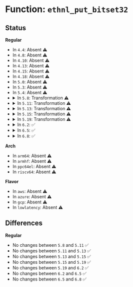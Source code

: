 # Function: <code>ethnl_put_bitset32</code>

## Status
<b>Regular</b>
<ul>
<li>
In <code>4.4</code>: Absent ⚠️
</li>
<li>
In <code>4.8</code>: Absent ⚠️
</li>
<li>
In <code>4.10</code>: Absent ⚠️
</li>
<li>
In <code>4.13</code>: Absent ⚠️
</li>
<li>
In <code>4.15</code>: Absent ⚠️
</li>
<li>
In <code>4.18</code>: Absent ⚠️
</li>
<li>
In <code>5.0</code>: Absent ⚠️
</li>
<li>
In <code>5.3</code>: Absent ⚠️
</li>
<li>
In <code>5.4</code>: Absent ⚠️
</li>
<li>
<details>
<summary>In <code>5.8</code>: Transformation ⚠️</summary>

```c
int ethnl_put_bitset32(struct sk_buff *skb, int attrtype, const u32 *val, const u32 *mask, unsigned int nbits, ethnl_string_array_t names, bool compact);
```

**Collision:** Unique Global

**Inline:** No

**Transformation:** True

**Instances:**

```
In net/ethtool/bitset.c (0)
Location: net/ethtool/bitset.c:232
Inline: False
Direct callers:
  - net/ethtool/bitset.c:ethnl_put_bitset
  - net/ethtool/debug.c:debug_fill_reply
  - net/ethtool/features.c:features_fill_reply
  - net/ethtool/features.c:features_fill_reply
  - net/ethtool/features.c:features_fill_reply
  - net/ethtool/features.c:features_fill_reply
  - net/ethtool/privflags.c:privflags_fill_reply
  - net/ethtool/eee.c:eee_fill_reply
  - net/ethtool/eee.c:eee_fill_reply
  - net/ethtool/tsinfo.c:tsinfo_fill_reply
  - net/ethtool/tsinfo.c:tsinfo_fill_reply
  - net/ethtool/tsinfo.c:tsinfo_fill_reply
```
**Symbols:**

```
ffffffff81a87b44-ffffffff81a87b50: ethnl_put_bitset32.cold (STB_LOCAL)
ffffffff81a87340-ffffffff81a8771b: ethnl_put_bitset32 (STB_GLOBAL)
```
</details>
</li>
<li>
<details>
<summary>In <code>5.11</code>: Transformation ⚠️</summary>

```c
int ethnl_put_bitset32(struct sk_buff *skb, int attrtype, const u32 *val, const u32 *mask, unsigned int nbits, ethnl_string_array_t names, bool compact);
```

**Collision:** Unique Global

**Inline:** No

**Transformation:** True

**Instances:**

```
In net/ethtool/bitset.c (0)
Location: net/ethtool/bitset.c:232
Inline: False
Direct callers:
  - net/ethtool/bitset.c:ethnl_put_bitset
  - net/ethtool/debug.c:debug_fill_reply
  - net/ethtool/features.c:features_fill_reply
  - net/ethtool/features.c:features_fill_reply
  - net/ethtool/features.c:features_fill_reply
  - net/ethtool/features.c:features_fill_reply
  - net/ethtool/privflags.c:privflags_fill_reply
  - net/ethtool/eee.c:eee_fill_reply
  - net/ethtool/eee.c:eee_fill_reply
  - net/ethtool/tsinfo.c:tsinfo_fill_reply
  - net/ethtool/tsinfo.c:tsinfo_fill_reply
  - net/ethtool/tsinfo.c:tsinfo_fill_reply
  - net/ethtool/tunnels.c:ethnl_tunnel_info_fill_reply
  - net/ethtool/tunnels.c:ethnl_tunnel_info_fill_reply
```
**Symbols:**

```
ffffffff81c3234b-ffffffff81c32357: ethnl_put_bitset32.cold (STB_LOCAL)
ffffffff81a90cd0-ffffffff81a91099: ethnl_put_bitset32 (STB_GLOBAL)
```
</details>
</li>
<li>
<details>
<summary>In <code>5.13</code>: Transformation ⚠️</summary>

```c
int ethnl_put_bitset32(struct sk_buff *skb, int attrtype, const u32 *val, const u32 *mask, unsigned int nbits, ethnl_string_array_t names, bool compact);
```

**Collision:** Unique Global

**Inline:** No

**Transformation:** True

**Instances:**

```
In net/ethtool/bitset.c (0)
Location: net/ethtool/bitset.c:232
Inline: False
Direct callers:
  - net/ethtool/bitset.c:ethnl_put_bitset
  - net/ethtool/debug.c:debug_fill_reply
  - net/ethtool/features.c:features_fill_reply
  - net/ethtool/features.c:features_fill_reply
  - net/ethtool/features.c:features_fill_reply
  - net/ethtool/features.c:features_fill_reply
  - net/ethtool/privflags.c:privflags_fill_reply
  - net/ethtool/eee.c:eee_fill_reply
  - net/ethtool/eee.c:eee_fill_reply
  - net/ethtool/tsinfo.c:tsinfo_fill_reply
  - net/ethtool/tsinfo.c:tsinfo_fill_reply
  - net/ethtool/tsinfo.c:tsinfo_fill_reply
  - net/ethtool/tunnels.c:ethnl_tunnel_info_fill_reply
  - net/ethtool/tunnels.c:ethnl_tunnel_info_fill_reply
```
**Symbols:**

```
ffffffff81c24634-ffffffff81c24640: ethnl_put_bitset32.cold (STB_LOCAL)
ffffffff81a7a4d0-ffffffff81a7a895: ethnl_put_bitset32 (STB_GLOBAL)
```
</details>
</li>
<li>
<details>
<summary>In <code>5.15</code>: Transformation ⚠️</summary>

```c
int ethnl_put_bitset32(struct sk_buff *skb, int attrtype, const u32 *val, const u32 *mask, unsigned int nbits, ethnl_string_array_t names, bool compact);
```

**Collision:** Unique Global

**Inline:** No

**Transformation:** True

**Instances:**

```
In net/ethtool/bitset.c (0)
Location: net/ethtool/bitset.c:232
Inline: False
Direct callers:
  - net/ethtool/bitset.c:ethnl_put_bitset
  - net/ethtool/debug.c:debug_fill_reply
  - net/ethtool/wol.c:wol_fill_reply
  - net/ethtool/features.c:features_fill_reply
  - net/ethtool/features.c:features_fill_reply
  - net/ethtool/features.c:features_fill_reply
  - net/ethtool/features.c:features_fill_reply
  - net/ethtool/privflags.c:privflags_fill_reply
  - net/ethtool/eee.c:eee_fill_reply
  - net/ethtool/eee.c:eee_fill_reply
  - net/ethtool/tsinfo.c:tsinfo_fill_reply
  - net/ethtool/tsinfo.c:tsinfo_fill_reply
  - net/ethtool/tsinfo.c:tsinfo_fill_reply
  - net/ethtool/tunnels.c:ethnl_tunnel_info_fill_reply
  - net/ethtool/tunnels.c:ethnl_tunnel_info_fill_reply
```
**Symbols:**

```
ffffffff81d3982b-ffffffff81d39837: ethnl_put_bitset32.cold (STB_LOCAL)
ffffffff81b348e0-ffffffff81b34cb0: ethnl_put_bitset32 (STB_GLOBAL)
```
</details>
</li>
<li>
<details>
<summary>In <code>5.19</code>: Transformation ⚠️</summary>

```c
int ethnl_put_bitset32(struct sk_buff *skb, int attrtype, const u32 *val, const u32 *mask, unsigned int nbits, ethnl_string_array_t names, bool compact);
```

**Collision:** Unique Global

**Inline:** No

**Transformation:** True

**Instances:**

```
In net/ethtool/bitset.c (0)
Location: net/ethtool/bitset.c:232
Inline: False
Direct callers:
  - net/ethtool/bitset.c:ethnl_put_bitset
  - net/ethtool/debug.c:debug_fill_reply
  - net/ethtool/wol.c:wol_fill_reply
  - net/ethtool/features.c:features_fill_reply
  - net/ethtool/features.c:features_fill_reply
  - net/ethtool/features.c:features_fill_reply
  - net/ethtool/features.c:features_fill_reply
  - net/ethtool/privflags.c:privflags_fill_reply
  - net/ethtool/eee.c:eee_fill_reply
  - net/ethtool/eee.c:eee_fill_reply
  - net/ethtool/tsinfo.c:tsinfo_fill_reply
  - net/ethtool/tsinfo.c:tsinfo_fill_reply
  - net/ethtool/tsinfo.c:tsinfo_fill_reply
  - net/ethtool/tunnels.c:ethnl_tunnel_info_fill_reply
  - net/ethtool/tunnels.c:ethnl_tunnel_info_fill_reply
```
**Symbols:**

```
ffffffff81f05fae-ffffffff81f05fba: ethnl_put_bitset32.cold (STB_LOCAL)
ffffffff81cbfe90-ffffffff81cc026b: ethnl_put_bitset32 (STB_GLOBAL)
```
</details>
</li>
<li>
<details>
<summary>In <code>6.2</code>: ✅</summary>

```c
int ethnl_put_bitset32(struct sk_buff *skb, int attrtype, const u32 *val, const u32 *mask, unsigned int nbits, ethnl_string_array_t names, bool compact);
```

**Collision:** Unique Global

**Inline:** No

**Transformation:** False

**Instances:**

```
In net/ethtool/bitset.c (ffffffff81e7eaa0)
Location: net/ethtool/bitset.c:232
Inline: False
Direct callers:
  - net/ethtool/bitset.c:ethnl_put_bitset
  - net/ethtool/debug.c:debug_fill_reply
  - net/ethtool/wol.c:wol_fill_reply
  - net/ethtool/features.c:features_fill_reply
  - net/ethtool/features.c:features_fill_reply
  - net/ethtool/features.c:features_fill_reply
  - net/ethtool/features.c:features_fill_reply
  - net/ethtool/privflags.c:privflags_fill_reply
  - net/ethtool/eee.c:eee_fill_reply
  - net/ethtool/eee.c:eee_fill_reply
  - net/ethtool/tsinfo.c:tsinfo_fill_reply
  - net/ethtool/tsinfo.c:tsinfo_fill_reply
  - net/ethtool/tsinfo.c:tsinfo_fill_reply
  - net/ethtool/tunnels.c:ethnl_tunnel_info_fill_reply
  - net/ethtool/tunnels.c:ethnl_tunnel_info_fill_reply
```
**Symbols:**

```
ffffffff81e7eaa0-ffffffff81e7ee87: ethnl_put_bitset32 (STB_GLOBAL)
```
</details>
</li>
<li>
<details>
<summary>In <code>6.5</code>: ✅</summary>

```c
int ethnl_put_bitset32(struct sk_buff *skb, int attrtype, const u32 *val, const u32 *mask, unsigned int nbits, ethnl_string_array_t names, bool compact);
```

**Collision:** Unique Global

**Inline:** No

**Transformation:** False

**Instances:**

```
In net/ethtool/bitset.c (ffffffff81edb090)
Location: net/ethtool/bitset.c:232
Inline: False
Direct callers:
  - net/ethtool/bitset.c:ethnl_put_bitset
  - net/ethtool/debug.c:debug_fill_reply
  - net/ethtool/wol.c:wol_fill_reply
  - net/ethtool/features.c:features_fill_reply
  - net/ethtool/features.c:features_fill_reply
  - net/ethtool/features.c:features_fill_reply
  - net/ethtool/features.c:features_fill_reply
  - net/ethtool/privflags.c:privflags_fill_reply
  - net/ethtool/eee.c:eee_fill_reply
  - net/ethtool/eee.c:eee_fill_reply
  - net/ethtool/tsinfo.c:tsinfo_fill_reply
  - net/ethtool/tsinfo.c:tsinfo_fill_reply
  - net/ethtool/tsinfo.c:tsinfo_fill_reply
  - net/ethtool/tunnels.c:ethnl_tunnel_info_fill_reply
  - net/ethtool/tunnels.c:ethnl_tunnel_info_fill_reply
```
**Symbols:**

```
ffffffff81edb090-ffffffff81edb47a: ethnl_put_bitset32 (STB_GLOBAL)
```
</details>
</li>
<li>
<details>
<summary>In <code>6.8</code>: ✅</summary>

```c
int ethnl_put_bitset32(struct sk_buff *skb, int attrtype, const u32 *val, const u32 *mask, unsigned int nbits, ethnl_string_array_t names, bool compact);
```

**Collision:** Unique Global

**Inline:** No

**Transformation:** False

**Instances:**

```
In net/ethtool/bitset.c (ffffffff81f9ee50)
Location: net/ethtool/bitset.c:232
Inline: False
Direct callers:
  - net/ethtool/bitset.c:ethnl_put_bitset
  - net/ethtool/debug.c:debug_fill_reply
  - net/ethtool/wol.c:wol_fill_reply
  - net/ethtool/features.c:features_fill_reply
  - net/ethtool/features.c:features_fill_reply
  - net/ethtool/features.c:features_fill_reply
  - net/ethtool/features.c:features_fill_reply
  - net/ethtool/privflags.c:privflags_fill_reply
  - net/ethtool/eee.c:eee_fill_reply
  - net/ethtool/eee.c:eee_fill_reply
  - net/ethtool/tsinfo.c:tsinfo_fill_reply
  - net/ethtool/tsinfo.c:tsinfo_fill_reply
  - net/ethtool/tsinfo.c:tsinfo_fill_reply
  - net/ethtool/tunnels.c:ethnl_tunnel_info_fill_reply
  - net/ethtool/tunnels.c:ethnl_tunnel_info_fill_reply
```
**Symbols:**

```
ffffffff81f9ee50-ffffffff81f9f23a: ethnl_put_bitset32 (STB_GLOBAL)
```
</details>
</li>
</ul>
<b>Arch</b>
<ul>
<li>
In <code>arm64</code>: Absent ⚠️
</li>
<li>
In <code>armhf</code>: Absent ⚠️
</li>
<li>
In <code>ppc64el</code>: Absent ⚠️
</li>
<li>
In <code>riscv64</code>: Absent ⚠️
</li>
</ul>
<b>Flavor</b>
<ul>
<li>
In <code>aws</code>: Absent ⚠️
</li>
<li>
In <code>azure</code>: Absent ⚠️
</li>
<li>
In <code>gcp</code>: Absent ⚠️
</li>
<li>
In <code>lowlatency</code>: Absent ⚠️
</li>
</ul>

## Differences
<b>Regular</b>
<ul>
<li>
No changes between <code>5.8</code> and <code>5.11</code> ✅
</li>
<li>
No changes between <code>5.11</code> and <code>5.13</code> ✅
</li>
<li>
No changes between <code>5.13</code> and <code>5.15</code> ✅
</li>
<li>
No changes between <code>5.15</code> and <code>5.19</code> ✅
</li>
<li>
No changes between <code>5.19</code> and <code>6.2</code> ✅
</li>
<li>
No changes between <code>6.2</code> and <code>6.5</code> ✅
</li>
<li>
No changes between <code>6.5</code> and <code>6.8</code> ✅
</li>
</ul>
